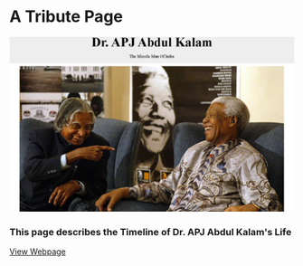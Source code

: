 # A Tribute Page

![Kalam With Mandela](kalam_with_mandela.png)

### This page describes the Timeline of Dr. APJ Abdul Kalam's Life 

[View Webpage](https://ecstatic-murdock-f6e034.netlify.com/)
